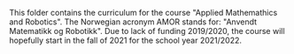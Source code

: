 This folder contains the curriculum for the course "Applied Mathemathics and Robotics".
The Norwegian acronym AMOR stands for: "Anvendt Matematikk og Robotikk".
Due to lack of funding 2019/2020, the course will hopefully start in the fall of 2021 for the school year 2021/2022.
